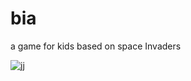 # bia
a game for kids based on space Invaders 



![jj](https://user-images.githubusercontent.com/81354428/201503059-aed6a7e3-28a7-4da6-9f27-79004b155cf6.PNG)

